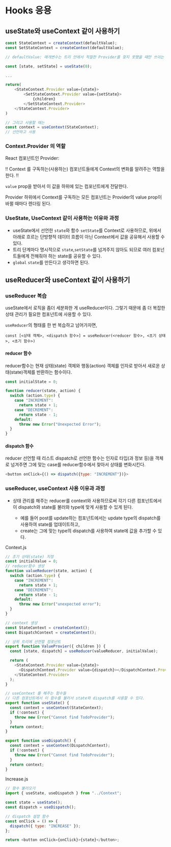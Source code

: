 # Hooks 응용

## useState와 useContext 같이 사용하기

```js
const StateContext = createContext(defaultValue);
const SetStateContext = createContext(defaultValue);

// defaultValue: 매개변수는 트리 안에서 적절한 Provider를 찾지 못했을 때만 쓰이는 값입니다. 컴포넌트를 독립적으로 테스트할 때 유용한 값입니다. Provider를 통해 undefined을 값으로 보낸다고 해도 구독 컴포넌트들이 defaultValue 를 읽지는 않는다는 점에 유의하세요.

const [state, setState] = useState(0);

...

return(
    <StateContext.Provider value={state}>
        <SetStateContext.Provider value={setState}>
            {children}
        </SetStateContext.Provider>
    </StateContext.Provider>
)

// 그리고 사용할 때는
const context = useContext(StateContext);
// 선언하고 사용
```

### Context.Provider 의 역할

React 컴포넌트인 Provider:

‼️ Context 를 구독하는(사용하는) 컴포넌트들에게 Context의 변화를 알려주는 역할을 한다. ‼️

`value` prop을 받아서 이 값을 하위에 있는 컴포넌트에게 전달한다.

Provider 하위에서 Context를 구독하는 모든 컴포넌트는 Provider의 value prop이 바뀔 때마다 렌더링 된다.

### UseState, UseContext 같이 사용하는 이유와 과정

- useState에서 선언한 `state`와 함수 `setState`를 Context로 사용하므로, 위에서 아래로 흐르는 단방향적 데이터 흐름이 아닌 Context에서 값을 공유해서 사용할 수 있다.
- 트리 단계마다 명시적으로 `state`,`setState`를 넘겨주지 않아도 되므로 여러 컴포넌트들에게 전해줘야 하는 state를 공유할 수 있다.
- `global` `state`를 만든다고 생각하면 된다.

## useReducer와 useContext 같이 사용하기

### useReducer 복습

useState에서 로직을 좀더 세분화한 게 useReducer이다. 그렇기 때문에 좀 더 복잡한 상태 관리가 필요한 컴포넌트에 사용할 수 있다.

`useReducer`의 형태를 한 번 복습하고 넘어가자면,

```
const [<상태 객체>, <dispatch 함수>] = useReducer(<reducer 함수>, <초기 상태>, <초기 함수>)
```

#### reducer 함수

reducer함수는 현재 상태(state) 객체와 행동(action) 객체를 인자로 받아서 새로운 상태(state)객체를 반환하는 함수이다.

```js
const initialState = 0;

function reducer(state, action) {
  switch (action.type) {
    case "INCREMENT":
      return state + 1;
    case "DECREMENT":
      return state - 1;
    default:
      throw new Error("Unexpected Error");
  }
}
```

#### dispatch 함수

reducer 선언할 때 리스트 dispatch로 선언한 함수는 인자로 타입(과 정보 등)을 객체로 넘겨주면 그에 맞는 case를 reducer함수에서 찾아서 상태를 변화시킨다.

```js
<button onClick={() => dispatch({type: "INCREMENT"})}>
```

### useReducer, useContext 사용 이유과 과정

- 상태 관리를 해주는 reducer를 context와 사용하므로써 각기 다른 컴포넌트에서 이 dispatch와 state를 불러와 type에 맞게 사용할 수 있게 된다.

  - 예를 들어 post를 update하는 컴포넌트에서는 update type의 dispatch를 사용하여 state를 업데이트하고,
  - create는 그에 맞는 type의 dispatch를 사용하여 state에 값을 추가할 수 있다.

Context.js

```js
// 초기 상태(state) 지정
const initialValue = 0;
// reducer함수 생성
function valueReducer(state, action) {
  switch (action.type) {
    case "INCREMENT":
      return state + 1;
    case "DECREMENT":
      return state - 1;
    default:
      throw new Error("unexpected error");
  }
}

// context 생성
const StateContext = createContext();
const DispatchContext = createContext();

// 상위 트리에 선언할 컴포넌트
export function ValueProvier({ children }) {
  const [state, dispatch] = useReducer(valueReducer, initialValue);

  return (
    <StateContext.Provider value={state}>
      <DispatchContext.Provider value={dispatch}></DispatchContext.Provider>
    </StateContext.Provider>
  );
}

// useContext 를 해주는 함수들
// 다른 컴포넌트에서 이 함수를 불러서 state와 dispatch를 사용할 수 있다.
export function useState() {
  const context = useContext(StateContext);
  if (!context) {
    throw new Error("Cannot find TodoProvider");
  }
  return context;
}

export function useDispatch() {
  const context = useContext(DispatchContext);
  if (!context) {
    throw new Error("Cannot find TodoProvider");
  }
  return context;
}
```

Increase.js

```js
// 함수 불러오기
import { useState, useDispatch } from "../Context";

const state = useState();
const dispatch = useDispatch();

// dispatch 설정 함수
const onClick = () => {
  dispatch({ type: "INCREASE" });
};

return <button onClick={onClick}>{state}</button>;
```
